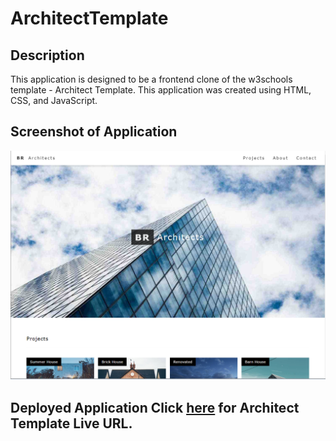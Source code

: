 # ArchitectTemplate

## Description
This application is designed to be a frontend clone of the w3schools template - Architect Template. This application was created using HTML, CSS, and JavaScript.

## Screenshot of Application
![Screenshot](homepage-architect.png)

## Deployed Application Click [here](https://angelomarlopez.github.io/ArchitectTemplate/) for Architect Template Live URL.
